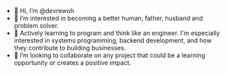 - 👋 Hi, I’m @devrewoh
- 👀 I’m interested in becoming a better human, father, husband and problem solver.
- 🌱 Actively learning to program and think like an engineer. I'm especially interested in systems programming, backend development, and how they contribute to building businesses.
- 💞️ I’m looking to collaborate on any project that could be a learning opportunity or creates a positive impact.

<!---
devrewoh/devrewoh is a ✨ special ✨ repository because its `README.md` (this file) appears on your GitHub profile.
You can click the Preview link to take a look at your changes.
--->
